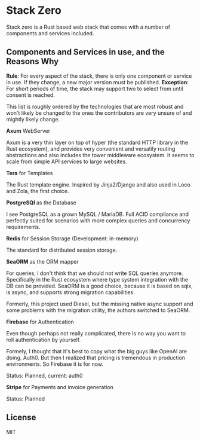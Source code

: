 # Stack Zero

Stack zero is a Rust based web stack that comes with a number of components and services included.

## Components and Services in use, and the Reasons Why

**Rule**: For every aspect of the stack, there is only one component or service in use. If they change, a new major version must be published. **Exception**: For short periods of time, the stack may support two to select from until consent is reached.

This list is roughly ordered by the technologies that are most robust and won't likely be changed to the ones the contributors are very unsure of and mightly likely change.

**Axum** WebServer

Axum is a very thin layer on top of hyper (the standard HTTP library in the Rust ecosystem), and provides very convenient and versatily routing abstractions and also includes the tower middleware ecosystem. It seems to scale from simple API services to large websites.

**Tera** for Templates

The Rust template engine. Inspired by Jinja2/Django and also used in Loco and Zola, the first choice.

**PostgreSQl** as the Database

I see PostgreSQL as a grown MySQL / MariaDB. Full ACID compliance and perfectly suited for scenarios with more complex queries and concurrency requirements.

**Redis** for Session Storage (Development: in-memory)

The standard for distributed session storage.

**SeaORM** as the ORM mapper

For queries, I don't think that we should not write SQL queries anymore. Specifically in the Rust ecosystem where type system integration with the DB can be provided. SeaORM is a good choice, because it is based on sqlx, is async, and supports strong migration capabilities.

Formerly, this project used Diesel, but the missing native async support and some problems with the migration utility, the authors switched to SeaORM.

**Firebase** for Authentication

Even though perhaps not really complicated, there is no way you want to roll authentication by yourself.

Formely, I thought that it's best to copy what the big guys like OpenAI are doing. Auth0. But then I realized that pricing is tremendous in production environments. So Firebase it is for now.

Status: Planned, current: auth0

**Stripe** for Payments and invoice generation

Status: Planned

## License

MIT
